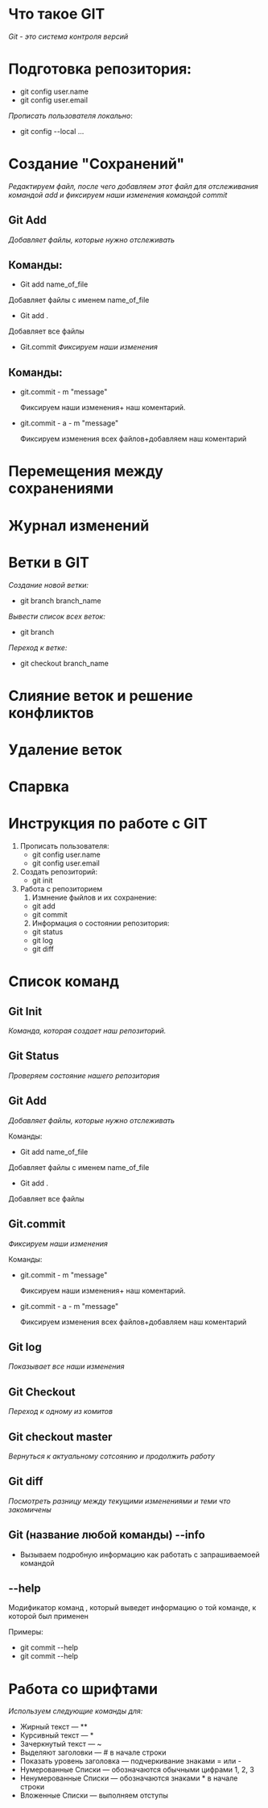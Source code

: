 
# Что такое GIT

*Git - это система контроля версий*

# Подготовка репозитория:
* git config user.name
* git config user.email

*Прописать пользователя локально*:
* git config --local ...

# Создание "Сохранений"
*Редактируем файл, после чего добавляем этот файл для отслеживания командой add и фиксируем наши изменения командой commit*
## Git Add 
*Добавляет файлы, которые нужно отслеживать*

## Команды:
* Git add name_of_file

Добавляет файлы с именем name_of_file

* Git add .

Добавляет все файлы

* Git.commit
*Фиксируем наши изменения*

## Команды:
* git.commit - m "message"

    Фиксируем наши изменения+ наш коментарий.

* git.commit - a - m "message"

    Фиксируем изменения всех файлов+добавляем наш коментарий

# Перемещения между сохранениями

# Журнал изменений 

# Ветки в GIT
*Создание новой ветки:*
* git branch branch_name

*Вывести список всех веток:*
* git branch

*Переход к ветке:*
* git checkout branch_name

# Слияние веток и решение конфликтов

# Удаление веток

# Спарвка







# Инструкция по работе с GIT 
1. Прописать пользователя:
    * git config user.name
    * git config user.email
2. Создать репозиторий:
    * git init
3. Работа с репозиторием
    1. Измнение фыйлов и их сохранение:
    * git add
    * git commit
    2. Информация о состоянии репозитория:
    * git status 
    * git log
    * git diff


# Список команд

## Git Init 
*Команда, которая создает наш репозиторий.*

## Git Status
*Проверяем состояние нашего репозитория*

## Git Add 
*Добавляет файлы, которые нужно отслеживать*

Команды:
* Git add name_of_file

Добавляет файлы с именем name_of_file

* Git add .

Добавляет все файлы

## Git.commit
*Фиксируем наши изменения*

Команды:
* git.commit - m "message"

    Фиксируем наши изменения+ наш коментарий.

* git.commit - a - m "message"

    Фиксируем изменения всех файлов+добавляем наш коментарий

## Git log
*Показывает все наши изменения*

## Git Checkout
*Переход к одному из комитов*

## Git checkout master
*Вернуться к актуальному сотсоянию и продолжить работу*

## Git diff
*Посмотреть разницу между текущими изменениями и теми что закомичены*

## Git (название любой команды) --info
* Вызываем подробную информацию как работать с запрашиваемоей командой 


## --help
Модификатор команд , который выведет информацию о той команде, к которой был применен

Примеры:
* git commit --help
* git commit --help


# Работа со шрифтами
*Используем следующие команды для:*
* Жирный текст — ** 
* Курсивный текст — *
* Зачеркнутый текст — ~
* Выделяют заголовки — # в начале строки
* Показать уровень заголовка —
подчеркивание знаками = или -
* Нумерованные Списки —
обозначаются обычными
цифрами 1, 2, 3 
* Ненумерованные Списки —
обозначаются знаками *
в начале строки
* Вложенные Списки —
выполняем отступы